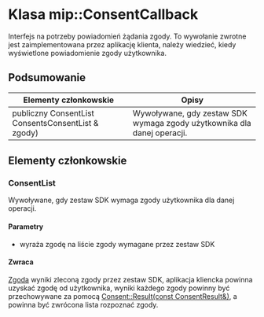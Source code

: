 # <a name="class-mipconsentcallback"></a>Klasa mip::ConsentCallback 
Interfejs na potrzeby powiadomień żądania zgody.
To wywołanie zwrotne jest zaimplementowana przez aplikację klienta, należy wiedzieć, kiedy wyświetlone powiadomienie zgody użytkownika.
## <a name="summary"></a>Podsumowanie
 Elementy członkowskie                        | Opisy                                
--------------------------------|---------------------------------------------
publiczny ConsentList ConsentsConsentList & zgody) | Wywoływane, gdy zestaw SDK wymaga zgody użytkownika dla danej operacji.
## <a name="members"></a>Elementy członkowskie
### <a name="consentlist"></a>ConsentList
Wywoływane, gdy zestaw SDK wymaga zgody użytkownika dla danej operacji.
#### <a name="parameters"></a>Parametry
* wyraża zgodę na liście zgody wymagane przez zestaw SDK
#### <a name="returns"></a>Zwraca
[Zgoda](#classmip_1_1_consent) wyniki zleconą zgody przez zestaw SDK, aplikacja kliencka powinna uzyskać zgodę od użytkownika, wyniki każdego zgody powinny być przechowywane za pomocą [Consent::Result(const ConsentResult&)](#classmip_1_1_consent_1ad6c17d9af548a40b2fe854fe0d9bca64), a powinna być zwrócona lista rozpoznać zgody.